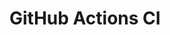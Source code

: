 # GitHub Actions CI





















































































































































































































































































































